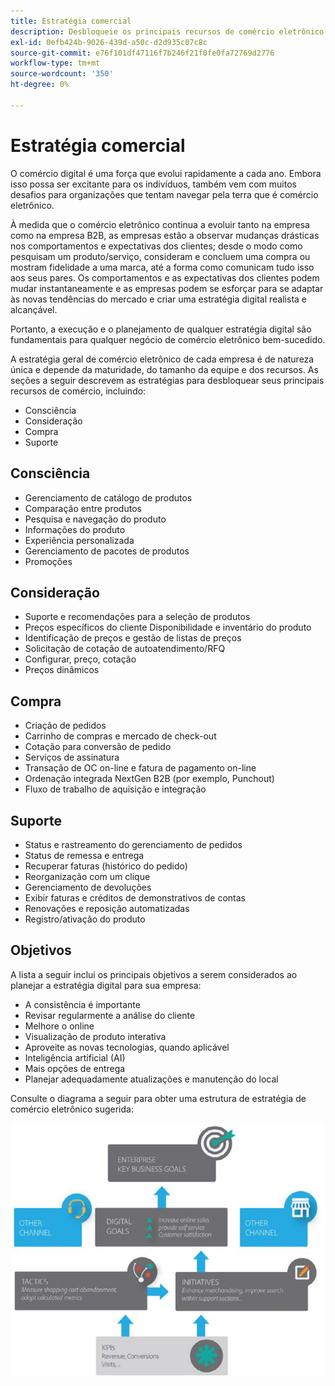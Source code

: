 ```yaml
---
title: Estratégia comercial
description: Desbloqueie os principais recursos de comércio eletrônico usando nossa estrutura de estratégia sugerida.
exl-id: 0efb424b-9026-439d-a50c-d2d935c07c8c
source-git-commit: e76f101df47116f7b246f21f0fe0fa72769d2776
workflow-type: tm+mt
source-wordcount: '350'
ht-degree: 0%

---
```


# Estratégia comercial

O comércio digital é uma força que evolui rapidamente a cada ano. Embora isso possa ser excitante para os indivíduos, também vem com muitos desafios para organizações que tentam navegar pela terra que é comércio eletrônico.

À medida que o comércio eletrônico continua a evoluir tanto na empresa como na empresa B2B, as empresas estão a observar mudanças drásticas nos comportamentos e expectativas dos clientes; desde o modo como pesquisam um produto/serviço, consideram e concluem uma compra ou mostram fidelidade a uma marca, até a forma como comunicam tudo isso aos seus pares. Os comportamentos e as expectativas dos clientes podem mudar instantaneamente e as empresas podem se esforçar para se adaptar às novas tendências do mercado e criar uma estratégia digital realista e alcançável.

Portanto, a execução e o planejamento de qualquer estratégia digital são fundamentais para qualquer negócio de comércio eletrônico bem-sucedido.

A estratégia geral de comércio eletrônico de cada empresa é de natureza única e depende da maturidade, do tamanho da equipe e dos recursos. As seções a seguir descrevem as estratégias para desbloquear seus principais recursos de comércio, incluindo:

- Consciência
- Consideração
- Compra
- Suporte

## Consciência

- Gerenciamento de catálogo de produtos
- Comparação entre produtos
- Pesquisa e navegação do produto
- Informações do produto
- Experiência personalizada
- Gerenciamento de pacotes de produtos
- Promoções

## Consideração

- Suporte e recomendações para a seleção de produtos
- Preços específicos do cliente Disponibilidade e inventário do produto
- Identificação de preços e gestão de listas de preços
- Solicitação de cotação de autoatendimento/RFQ
- Configurar, preço, cotação
- Preços dinâmicos

## Compra

- Criação de pedidos
- Carrinho de compras e mercado de check-out
- Cotação para conversão de pedido
- Serviços de assinatura
- Transação de OC on-line e fatura de pagamento on-line
- Ordenação integrada NextGen B2B (por exemplo, Punchout)
- Fluxo de trabalho de aquisição e integração

## Suporte

- Status e rastreamento do gerenciamento de pedidos
- Status de remessa e entrega
- Recuperar faturas (histórico do pedido)
- Reorganização com um clique
- Gerenciamento de devoluções
- Exibir faturas e créditos de demonstrativos de contas
- Renovações e reposição automatizadas
- Registro/ativação do produto

## Objetivos

A lista a seguir inclui os principais objetivos a serem considerados ao planejar a estratégia digital para sua empresa:

- A consistência é importante
- Revisar regularmente a análise do cliente
- Melhore o online
- Visualização de produto interativa
- Aproveite as novas tecnologias, quando aplicável
- Inteligência artificial (AI)
- Mais opções de entrega
- Planejar adequadamente atualizações e manutenção do local

Consulte o diagrama a seguir para obter uma estrutura de estratégia de comércio eletrônico sugerida:

![Diagrama de estrutura da estratégia de comércio](../../assets/playbooks/commerce-strategy-framework.png)
